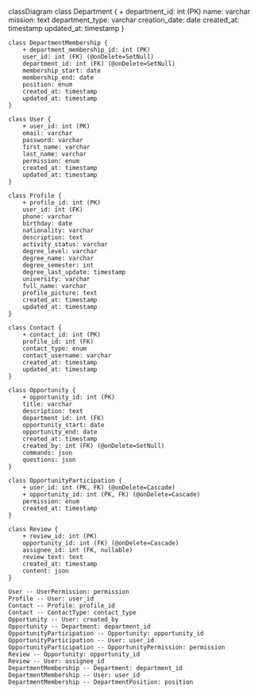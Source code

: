 classDiagram
    class Department {
        + department_id: int (PK)
        name: varchar
        mission: text
        department_type: varchar
        creation_date: date
        created_at: timestamp
        updated_at: timestamp
    }

    class DepartmentMembership {
        + department_membership_id: int (PK)
        user_id: int (FK) (@onDelete=SetNull)
        department_id: int (FK) (@onDelete=SetNull)
        membership_start: date
        membership_end: date
        position: enum
        created_at: timestamp
        updated_at: timestamp
    }

    class User {
        + user_id: int (PK)
        email: varchar
        password: varchar
        first_name: varchar
        last_name: varchar
        permission: enum
        created_at: timestamp
        updated_at: timestamp
    }

    class Profile {
        + profile_id: int (PK)
        user_id: int (FK)
        phone: varchar
        birthday: date
        nationality: varchar
        description: text
        activity_status: varchar
        degree_level: varchar
        degree_name: varchar
        degree_semester: int
        degree_last_update: timestamp
        university: varchar
        full_name: varchar
        profile_picture: text
        created_at: timestamp
        updated_at: timestamp
    }

    class Contact {
        + contact_id: int (PK)
        profile_id: int (FK)
        contact_type: enum
        contact_username: varchar
        created_at: timestamp
        updated_at: timestamp
    }

    class Opportunity {
        + opportunity_id: int (PK)
        title: varchar
        description: text
        department_id: int (FK)
        opportunity_start: date
        opportunity_end: date
        created_at: timestamp
        created_by: int (FK) (@onDelete=SetNull)
        commands: json
        questions: json
    }

    class OpportunityParticipation {
        + user_id: int (PK, FK) (@onDelete=Cascade)
        + opportunity_id: int (PK, FK) (@onDelete=Cascade)
        permission: enum
        created_at: timestamp
    }

    class Review {
        + review_id: int (PK)
        opportunity_id: int (FK) (@onDelete=Cascade)
        assignee_id: int (FK, nullable)
        review_text: text
        created_at: timestamp
        content: json
    }

    User -- UserPermission: permission
    Profile -- User: user_id
    Contact -- Profile: profile_id
    Contact -- ContactType: contact_type
    Opportunity -- User: created_by
    Opportunity -- Department: department_id
    OpportunityParticipation -- Opportunity: opportunity_id
    OpportunityParticipation -- User: user_id
    OpportunityParticipation -- OpportunityPermission: permission
    Review -- Opportunity: opportunity_id
    Review -- User: assignee_id
    DepartmentMembership -- Department: department_id
    DepartmentMembership -- User: user_id
    DepartmentMembership -- DepartmentPosition: position